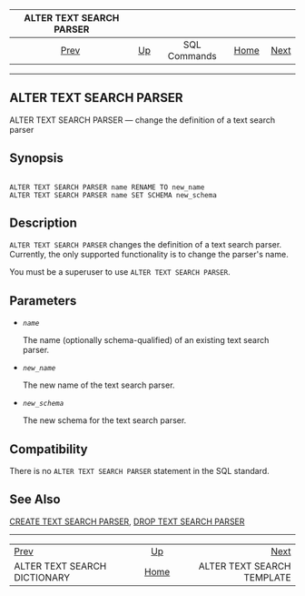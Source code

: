 <!--?xml version="1.0" encoding="UTF-8" standalone="no"?-->

|                      ALTER TEXT SEARCH PARSER                      |                                        |              |                                                       |                                                                |
| :----------------------------------------------------------------: | :------------------------------------- | :----------: | ----------------------------------------------------: | -------------------------------------------------------------: |
| [Prev](sql-altertsdictionary.html "ALTER TEXT SEARCH DICTIONARY")  | [Up](sql-commands.html "SQL Commands") | SQL Commands | [Home](index.html "PostgreSQL 17devel Documentation") |  [Next](sql-altertstemplate.html "ALTER TEXT SEARCH TEMPLATE") |

***

[]()

## ALTER TEXT SEARCH PARSER

ALTER TEXT SEARCH PARSER — change the definition of a text search parser

## Synopsis

```

ALTER TEXT SEARCH PARSER name RENAME TO new_name
ALTER TEXT SEARCH PARSER name SET SCHEMA new_schema
```

## Description

`ALTER TEXT SEARCH PARSER` changes the definition of a text search parser. Currently, the only supported functionality is to change the parser's name.

You must be a superuser to use `ALTER TEXT SEARCH PARSER`.

## Parameters

*   *`name`*

    The name (optionally schema-qualified) of an existing text search parser.

*   *`new_name`*

    The new name of the text search parser.

*   *`new_schema`*

    The new schema for the text search parser.

## Compatibility

There is no `ALTER TEXT SEARCH PARSER` statement in the SQL standard.

## See Also

[CREATE TEXT SEARCH PARSER](sql-createtsparser.html "CREATE TEXT SEARCH PARSER"), [DROP TEXT SEARCH PARSER](sql-droptsparser.html "DROP TEXT SEARCH PARSER")

***

|                                                                    |                                                       |                                                                |
| :----------------------------------------------------------------- | :---------------------------------------------------: | -------------------------------------------------------------: |
| [Prev](sql-altertsdictionary.html "ALTER TEXT SEARCH DICTIONARY")  |         [Up](sql-commands.html "SQL Commands")        |  [Next](sql-altertstemplate.html "ALTER TEXT SEARCH TEMPLATE") |
| ALTER TEXT SEARCH DICTIONARY                                       | [Home](index.html "PostgreSQL 17devel Documentation") |                                     ALTER TEXT SEARCH TEMPLATE |
